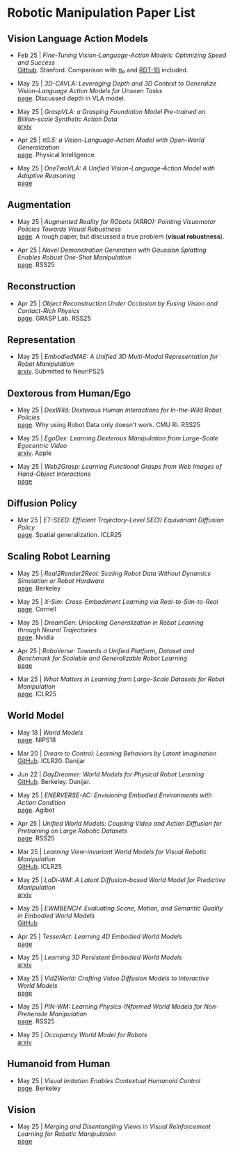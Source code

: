 # Robotic Manipulation Paper List

## Vision Language Action Models

- Feb 25 | *Fine-Tuning Vision-Language-Action Models: Optimizing Speed and Success*  
  [Github](https://github.com/moojink/openvla-oft?tab=readme-ov-file). Stanford. Comparison with [π₀](https://www.physicalintelligence.company/blog/pi0) and [RDT-1B](https://github.com/thu-ml/RoboticsDiffusionTransformer) included.

- May 25 | *3D-CAVLA: Leveraging Depth and 3D Context to Generalize Vision–Language Action Models for Unseen Tasks*  
  [page](https://3d-cavla.github.io/). Discussed depth in VLA model.

- May 25 | *GraspVLA: a Grasping Foundation Model Pre-trained on Billion-scale Synthetic Action Data*  
  [arxiv](https://arxiv.org/pdf/2505.03233)

- Apr 25 | *π0.5: a Vision-Language-Action Model with Open-World Generalization*  
  [page](https://www.pi.website/blog/pi05). Physical Intelligence.

- May 25 | *OneTwoVLA: A Unified Vision-Language-Action Model with Adaptive Reasoning*  
  [page](https://one-two-vla.github.io/)

## Augmentation

- May 25 | *Augmented Reality for RObots (ARRO): Pointing Visuomotor Policies Towards Visual Robustness*  
  [page](https://augmented-reality-for-robots.github.io/). A rough paper, but discussed a true problem (**visual robustness**).

- Apr 25 | *Novel Demonstration Generation with Gaussian Splatting Enables Robust One-Shot Manipulation*  
  [page](https://yangsizhe.github.io/robosplat/). RSS25

## Reconstruction

- Apr 25 | *Object Reconstruction Under Occlusion by Fusing Vision and Contact-Rich Physics*  
  [page](https://vysics-vision-and-physics.github.io/). GRASP Lab. RSS25

## Representation

- May 25 | *EmbodiedMAE: A Unified 3D Multi-Modal Representation for Robot Manipulation*  
  [arxiv](https://arxiv.org/pdf/2505.10105). Submitted to NeurIPS25

## Dexterous from Human/Ego

- May 25 | *DexWild: Dexterous Human Interactions for In-the-Wild Robot Policies*  
  [page](https://dexwild.github.io/). Why using Robot Data only doesn't work. CMU RI. RSS25

- May 25 | *EgoDex: Learning Dexterous Manipulation from Large-Scale Egocentric Video*  
  [arxiv](https://arxiv.org/pdf/2505.11709). Apple

- May 25 | *Web2Grasp: Learning Functional Grasps from Web Images of Hand-Object Interactions*  
  [page](https://web2grasp.github.io/)

## Diffusion Policy

- Mar 25 | *ET-SEED: Efficient Trajectory-Level SE(3) Equivariant Diffusion Policy*  
  [page](https://et-seed.github.io/). Spatial generalization. ICLR25

## Scaling Robot Learning

- May 25 | *Real2Render2Real: Scaling Robot Data Without Dynamics Simulation or Robot Hardware*  
  [page](https://real2render2real.com/). Berkeley

- May 25 | *X-Sim: Cross-Embodiment Learning via Real-to-Sim-to-Real*  
  [page](https://portal-cornell.github.io/X-Sim/). Cornell

- May 25 | *DreamGen: Unlocking Generalization in Robot Learning through Neural Trajectories*  
  [page](https://research.nvidia.com/labs/gear/dreamgen/). Nvidia

- Apr 25 | *RoboVerse: Towards a Unified Platform, Dataset and Benchmark for Scalable and Generalizable Robot Learning*  
  [page](https://roboverseorg.github.io/)

- Mar 25 | *What Matters in Learning from Large-Scale Datasets for Robot Manipulation*  
  [page](https://robo-mimiclabs.github.io/pages/study.html). ICLR25

## World Model

- May 18 | *World Models*  
  [page](https://worldmodels.github.io/). NIPS18

- Mar 20 | *Dream to Control: Learning Behaviors by Latent Imagination*  
  [GitHub](https://github.com/google-research/dreamer). ICLR20. Danijar
  
- Jun 22 | *DayDreamer: World Models for Physical Robot Learning*  
  [GitHub](https://github.com/danijar/daydreamer). Berkeley. Danijar.

- May 25 | *ENERVERSE-AC: Envisioning Embodied Environments with Action Condition*  
  [page](https://annaj2178.github.io/EnerverseAC.github.io/). Agibot

- Apr 25 | *Unified World Models: Coupling Video and Action Diffusion for Pretraining on Large Robotic Datasets*  
  [page](https://weirdlabuw.github.io/uwm/). RSS25

- Mar 25 | *Learning View-invariant World Models for Visual Robotic Manipulation*  
  [GitHub](https://github.com/lafmdp/ReViWo). ICLR25

- May 25 | *LaDi-WM: A Latent Diffusion-based World Model for Predictive Manipulation*  
  [arxiv](https://arxiv.org/pdf/2505.11528)

- May 25 | *EWMBENCH: Evaluating Scene, Motion, and Semantic Quality in Embodied World Models*  
  [GitHub](https://github.com/AgibotTech/EWMBench)

- Apr 25 | *TesserAct: Learning 4D Embodied World Models*  
  [page](https://tesseractworld.github.io/)

- May 25 | *Learning 3D Persistent Embodied World Models*  
  [arxiv](https://arxiv.org/pdf/2505.05495)

- May 25 | *Vid2World: Crafting Video Diffusion Models to Interactive World Models*  
  [page](https://knightnemo.github.io/vid2world/)

- May 25 | *PIN-WM: Learning Physics-INformed World Models for Non-Prehensile Manipulation*  
  [page](https://pinwm.github.io/). RSS25

- May 25 | *Occupancy World Model for Robots*  
  [arxiv](https://arxiv.org/pdf/2505.05512)

## Humanoid from Human

- May 25 | *Visual Imitation Enables Contextual Humanoid Control*  
  [page](https://www.videomimic.net/). Berkeley

## Vision

- May 25 | *Merging and Disentangling Views in Visual Reinforcement Learning for Robotic Manipulation*  
  [page](https://aalmuzairee.github.io/mad/)
